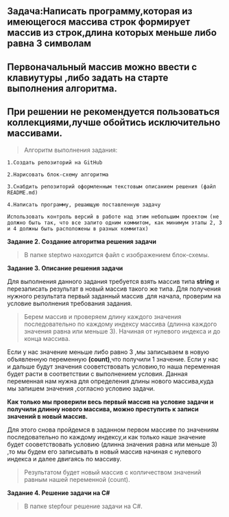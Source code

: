 ## Задача:Написать программу,которая из имеющегося массива строк формирует массив из строк,длина которых меньше либо равна 3 символам
## Первоначальный массив можно ввести с клавиутуры ,либо задать на старте выполнения алгоритма.
## При решении не рекомендуется пользоваться коллекциями,лучше обойтись исключительно массивами. ##


>Алгоритм выполнения задания:

    1.Создать репозиторий на GitHub

    2.Нарисовать блок-схему алгоритма

    3.Снабдить репозиторий оформленным текстовым описанием решения (файл README.md)

    4.Написать программу, решающую поставленную задачу

    Использовать контроль версий в работе над этим небольшим проектом (не должно быть так, что все залито одним коммитом, как минимум этапы 2, 3 и 4 должны быть расположены в разных коммитах)


**Задание 2. Создание алгоритма решения задачи**

>В папке steptwo находится файл с изображением блок-схемы.

**Задание 3. Описание решения задачи**

Для выполнения данного задания требуется взять массив типа **string** и перезаписать результат в новый массив такого же типа.
Для получения нужного результата первый заданный массив ,для начала, проверим на условие выполнения требования задания.
>Берем массив и проверяем длину каждого значения последовательно по каждому индексу массива (длинна каждого значения равна или меньше 3).
Начиная от нулевого индекса и до конца массива.

Если у нас значение меньше либо равно 3 ,мы записываем в новую объявленную  переменную **(count)**,что получили 1 значение.
Если у нас и дальше будут значения сооветствовать условию,то наша переменная будет расти в соответствии с выполнением условия.
Данная переменная нам нужна для определения длины нового массива,куда мы запишем значения ,согласно условию задачи.

**Как только мы проверили весь первый массив на условие задачи и получили длинну нового массива,
можно преступить к записи значений в новый массив.**

Для этого снова пройдемся в заданном первом массиве по значениям последовательно по каждому индексу,и как только наше значение будет сооветствовать условию 
(длинна значения равна или меньше 3) ,то мы будем его записывать в новый массив начиная с нулевого индекса и далее двигаясь по массиву.

>Результатом будет новый массив с колличеством значений равным нашей переменной (count).


**Задание 4. Решение задачи на C#**

>В папке stepfour решение задачи на C#.